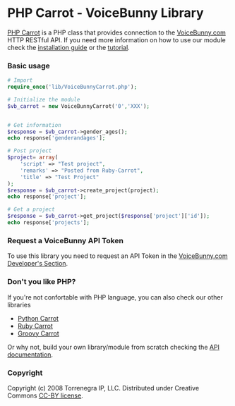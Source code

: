 # PHP Carrot - VoiceBunny Library

[PHP Carrot](https://github.com/VoiceBunny/php-carrot) is a PHP class that provides connection to the [VoiceBunny.com](http://voicebunny.com) HTTP RESTful API.
If you need more information on how to use our module check the [installation guide](https://github.com/VoiceBunny/php-carrot/wiki/installation) or the [tutorial](https://github.com/VoiceBunny/php-carrot/wiki/Use-tutorial).

### Basic usage

```php
# Import
require_once('lib/VoiceBunnyCarrot.php');

# Initialize the module
$vb_carrot = new VoiceBunnyCarrot('0','XXX');


# Get information
$response = $vb_carrot->gender_ages();
echo response['genderandages'];

# Post project
$project= array(
    'script' => "Test project",
    'remarks' => "Posted from Ruby-Carrot",
    'title' => "Test Project" 
);
$response = $vb_carrot->create_project(project);
echo response['project'];

# Get a project
$response = $vb_carrot->get_project($response['project']['id']);
echo response['projects'];
```

### Request a VoiceBunny API Token
To use this library you need to request an API Token in the [VoiceBunny.com Developer's Section](http://voicebunny.com/developers/token).

### Don't you like PHP?
If you're not confortable with PHP language, you can also check our other libraries

* [Python Carrot](https://github.com/VoiceBunny/python-carrot)
* [Ruby Carrot](https://github.com/VoiceBunny/ruby-carrot)
* [Groovy Carrot](https://github.com/VoiceBunny/groovy-carrot)

Or why not, build your own library/module from scratch checking the [API documentation](http://voicebunny.com/developers/index).

### Copyright

Copyright (c) 2008 Torrenegra IP, LLC. Distributed under Creative Commons [CC-BY license](http://creativecommons.org/licenses/by/3.0/).
